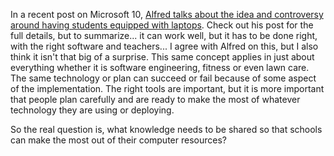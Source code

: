 In a recent post on Microsoft 10, [Alfred talks about the idea and controversy around having students equipped with laptops](http://on10.net/Blogs/Education/6747/). Check out his post for the full details, but to summarize... it can work well, but it has to be done right, with the right software and teachers... I agree with Alfred on this, but I also think it isn't that big of a surprise. This same concept applies in just about everything whether it is software engineering, fitness or even lawn care. The same technology or plan can succeed or fail because of some aspect of the implementation. The right tools are important, but it is more important that people plan carefully and are ready to make the most of whatever technology they are using or deploying.

So the real question is, what knowledge needs to be shared so that schools can make the most out of their computer resources?